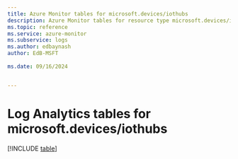 ```yaml
---
title: Azure Monitor tables for microsoft.devices/iothubs
description: Azure Monitor tables for resource type microsoft.devices/iothubs
ms.topic: reference
ms.service: azure-monitor
ms.subservice: logs
ms.author: edbaynash
author: EdB-MSFT
   
ms.date: 09/16/2024


---
```


# Log Analytics tables for microsoft.devices/iothubs  

[!INCLUDE [table](~/reusable-content/ce-skilling/azure/includes/azure-monitor/reference/tables/microsoft-devices_iothubs-include.md)]

